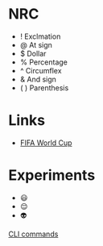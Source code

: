 # NRC
* ! Exclmation
* @ At sign
* $ Dollar
* % Percentage
* ^ Circumflex
* & And sign
* ( ) Parenthesis

# Links
* [FIFA World Cup](https://www.fifa.com/en/tournaments/mens/worldcup)

# Experiments
* :smiley:
* :relieved:
* :alien:

[CLI commands](Lab06/cli.mid)